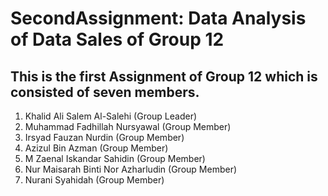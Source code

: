 # SecondAssignment: Data Analysis of Data Sales of Group 12
## This is the first Assignment of Group 12 which is consisted of seven members.
  1. Khalid Ali Salem Al-Salehi (Group Leader)
  2. Muhammad Fadhillah Nursyawal (Group Member)
  3. Irsyad Fauzan Nurdin (Group Member)
  4. Azizul Bin Azman (Group Member)
  5. M Zaenal Iskandar Sahidin (Group Member)
  6. Nur Maisarah Binti Nor Azharludin (Group Member)
  7. Nurani Syahidah (Group Member)

